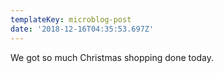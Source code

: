 ```yaml
---
templateKey: microblog-post
date: '2018-12-16T04:35:53.697Z'
---
```


We got so much Christmas shopping done today.

